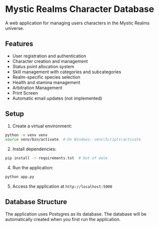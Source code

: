 # Mystic Realms Character Database

A web application for managing users characters in the Mystic Realms universe.

## Features

- User registration and authentication
- Character creation and management
- Status point allocation system
- Skill management with categories and subcategories
- Realm-specific species selection
- Health and stamina management
- Arbitration Management
- Print Screen
- Automatic email updates (not implemented)


## Setup

1. Create a virtual environment:
```bash
python -m venv venv
source venv/bin/activate  # On Windows: venv\Scripts\activate
```

2. Install dependencies:
```bash
pip install -r requirements.txt  # Out of date
```

4. Run the application:
```bash
python app.py
```

5. Access the application at `http://localhost:5000`

## Database Structure

The application uses Postsgres as its database. The database will be automatically created when you first run the application.
